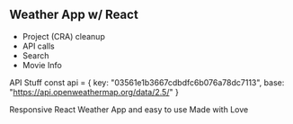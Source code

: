 ## Weather App w/ React

- Project (CRA) cleanup
- API calls
- Search 
- Movie Info

API Stuff
const api = {
  key: "03561e1b3667cdbdfc6b076a78dc7113",
  base: "https://api.openweathermap.org/data/2.5/"
}

Responsive React Weather App and easy to use 
Made with Love